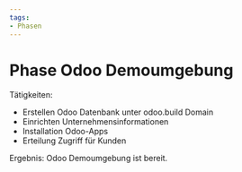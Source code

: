 ```yaml
---
tags:
- Phasen
---
```

# Phase Odoo Demoumgebung

Tätigkeiten:

* Erstellen Odoo Datenbank unter odoo.build Domain
* Einrichten Unternehmensinformationen
* Installation Odoo-Apps
* Erteilung Zugriff für Kunden

Ergebnis: Odoo Demoumgebung ist bereit.